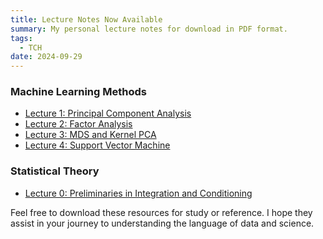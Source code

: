 ```yaml
---
title: Lecture Notes Now Available
summary: My personal lecture notes for download in PDF format.
tags:
  - TCH
date: 2024-09-29
---
```


### Machine Learning Methods

- <a href="/notes/ml-pca.pdf" target="_blank">Lecture 1: Principal Component Analysis</a>
- <a href="/notes/ml-fa.pdf" target="_blank">Lecture 2: Factor Analysis</a>
- <a href="/notes/ml-kpca.pdf" target="_blank">Lecture 3: MDS and Kernel PCA</a>
- <a href="/notes/ml-svm.pdf" target="_blank">Lecture 4: Support Vector Machine</a>

### Statistical Theory

- <a href="/notes/st-pres.pdf" target="_blank">Lecture 0: Preliminaries in Integration and Conditioning</a>

Feel free to download these resources for study or reference. I hope they assist in your journey to understanding the language of data and science.